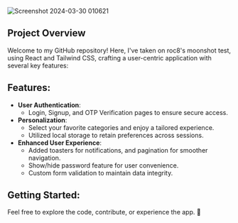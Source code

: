 
![Screenshot 2024-03-30 010621](https://github.com/VibhourSharma/ecommerce-interests/assets/110191186/6d8e4242-c65e-48e4-af98-65ca43e0cfd7)

## Project Overview

Welcome to my GitHub repository! Here, I've taken on roc8's moonshot test, using React and Tailwind CSS, crafting a user-centric application with several key features:

## Features:
- **User Authentication**: 
  - Login, Signup, and OTP Verification pages to ensure secure access.
- **Personalization**: 
  - Select your favorite categories and enjoy a tailored experience.
  - Utilized local storage to retain preferences across sessions.
- **Enhanced User Experience**:
  - Added toasters for notifications, and pagination for smoother navigation.
  - Show/hide password feature for user convenience.
  - Custom form validation to maintain data integrity.

## Getting Started:
Feel free to explore the code, contribute, or experience the app. 🚀
